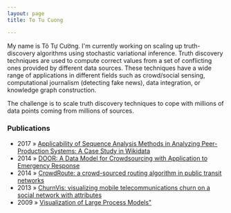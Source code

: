 ```yaml
---
layout: page
title: To Tu Cuong

---
```


<p>My name is Tô Tự Cường. I'm currently working on scaling up truth-discovery algorithms using stochastic variational inference. Truth discovery techniques are used to compute correct values from a set of conflicting ones provided by different data sources. These techniques have a wide range of applications in different fields such as crowd/social sensing, computational journalism (detecting fake news), data integration, or knowledge graph construction.

The challenge is to scale truth discovery techniques to cope with millions of data points coming from millions of sources. 

</p>

<h3>Publications</h3>
  <ul class="posts">
        <li><span>2017</span> &raquo; <a href="https://link.springer.com/chapter/10.1007/978-3-319-47874-6_11">Applicability of Sequence Analysis Methods in Analyzing Peer-Production Systems: A Case Study in Wikidata</a></li>
        <li><span>2014</span> &raquo; <a href="https://link.springer.com/chapter/10.1007/978-3-319-19743-2_37">DOOR: A Data Model for Crowdsourcing with Application to Emergency Response</a></li>
        <li><span>2014</span> &raquo; <a href="http://dl.acm.org/citation.cfm?doid=2534732.2534738">CrowdRoute: a crowd-sourced routing algorithm in public transit networks</a></li>
        <li><span>2013</span> &raquo; <a href="http://dl.acm.org/citation.cfm?doid=2492517.2500274">ChurnVis: visualizing mobile telecommunications churn on a social network with attributes</a></li>
        <li><span>2009</span> &raquo; <a href="./documents/master_thesis.pdf">Visualization of Large Process Models"</a></li>
  </ul>

